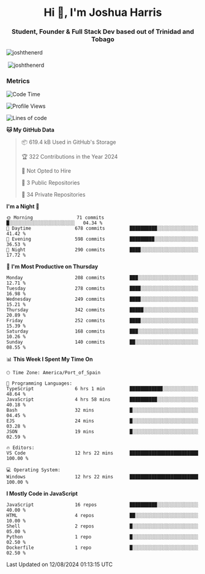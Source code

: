 <h1 align="center">Hi 👋, I'm Joshua Harris</h1>
<h3 align="center">Student, Founder & Full Stack Dev based out of Trinidad and Tobago</h3>

<p align="left"> <img src="https://komarev.com/ghpvc/?username=JoshTheDeveloperr" alt="joshthenerd" /> </p>

<p>&nbsp;<img align="center" src="https://github-readme-stats.vercel.app/api?username=JoshTheDeveloperr&show_icons=true&count_private=true" alt="joshthenerd" /></p>

### Metrics

<!--START_SECTION:waka-->
![Code Time](http://img.shields.io/badge/Code%20Time-888%20hrs%2050%20mins-blue)

![Profile Views](http://img.shields.io/badge/Profile%20Views-2-blue)

![Lines of code](https://img.shields.io/badge/From%20Hello%20World%20I%27ve%20Written-3.4%20million%20lines%20of%20code-blue)

**🐱 My GitHub Data** 

> 📦 619.4 kB Used in GitHub's Storage 
 > 
> 🏆 322 Contributions in the Year 2024
 > 
> 🚫 Not Opted to Hire
 > 
> 📜 3 Public Repositories 
 > 
> 🔑 34 Private Repositories 
 > 
**I'm a Night 🦉** 

```text
🌞 Morning                71 commits          █░░░░░░░░░░░░░░░░░░░░░░░░   04.34 % 
🌆 Daytime                678 commits         ██████████░░░░░░░░░░░░░░░   41.42 % 
🌃 Evening                598 commits         █████████░░░░░░░░░░░░░░░░   36.53 % 
🌙 Night                  290 commits         ████░░░░░░░░░░░░░░░░░░░░░   17.72 % 
```
📅 **I'm Most Productive on Thursday** 

```text
Monday                   208 commits         ███░░░░░░░░░░░░░░░░░░░░░░   12.71 % 
Tuesday                  278 commits         ████░░░░░░░░░░░░░░░░░░░░░   16.98 % 
Wednesday                249 commits         ████░░░░░░░░░░░░░░░░░░░░░   15.21 % 
Thursday                 342 commits         █████░░░░░░░░░░░░░░░░░░░░   20.89 % 
Friday                   252 commits         ████░░░░░░░░░░░░░░░░░░░░░   15.39 % 
Saturday                 168 commits         ███░░░░░░░░░░░░░░░░░░░░░░   10.26 % 
Sunday                   140 commits         ██░░░░░░░░░░░░░░░░░░░░░░░   08.55 % 
```


📊 **This Week I Spent My Time On** 

```text
🕑︎ Time Zone: America/Port_of_Spain

💬 Programming Languages: 
TypeScript               6 hrs 1 min         ████████████░░░░░░░░░░░░░   48.64 % 
JavaScript               4 hrs 58 mins       ██████████░░░░░░░░░░░░░░░   40.18 % 
Bash                     32 mins             █░░░░░░░░░░░░░░░░░░░░░░░░   04.45 % 
EJS                      24 mins             █░░░░░░░░░░░░░░░░░░░░░░░░   03.28 % 
JSON                     19 mins             █░░░░░░░░░░░░░░░░░░░░░░░░   02.59 % 

🔥 Editors: 
VS Code                  12 hrs 22 mins      █████████████████████████   100.00 % 

💻 Operating System: 
Windows                  12 hrs 22 mins      █████████████████████████   100.00 % 
```

**I Mostly Code in JavaScript** 

```text
JavaScript               16 repos            ██████████░░░░░░░░░░░░░░░   40.00 % 
HTML                     4 repos             ██░░░░░░░░░░░░░░░░░░░░░░░   10.00 % 
Shell                    2 repos             █░░░░░░░░░░░░░░░░░░░░░░░░   05.00 % 
Python                   1 repo              █░░░░░░░░░░░░░░░░░░░░░░░░   02.50 % 
Dockerfile               1 repo              █░░░░░░░░░░░░░░░░░░░░░░░░   02.50 % 
```




 Last Updated on 12/08/2024 01:13:15 UTC
<!--END_SECTION:waka-->
